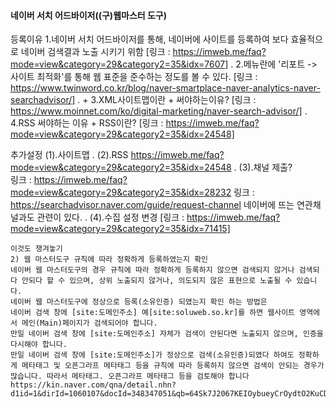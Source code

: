 #### 네이버 서치 어드바이저((구)웹마스터 도구)

등록이유
    1.네이버 서치 어드바이저를 통해, 네이버에 사이트를 등록하여 보다 효율적으로 네이버 검색결과 노출 시키기 위함
    [링크 : https://imweb.me/faq?mode=view&category=29&category2=35&idx=7607]
.
    2.메뉴란에 '리포트 -> 사이트 최적화'를 통해 웹 표준을 준수하는 정도를 볼 수 있다.
    [링크 : https://www.twinword.co.kr/blog/naver-smartplace-naver-analytics-naver-searchadvisor/]
.
+
    3.XML사이트맵이란 + 써야하는이유?
    [링크 : https://www.moinnet.com/ko/digital-marketing/naver-search-advisor/]
.
    4.RSS 써야하는 이유 + RSS이란?
    [링크 : https://imweb.me/faq?mode=view&category=29&category2=35&idx=24548]
        
추가설정
    (1).사이트맵
.
    (2).RSS    https://imweb.me/faq?mode=view&category=29&category2=35&idx=24548
.
    (3).채널 제출?    
    링크 : https://imweb.me/faq?mode=view&category=29&category2=35&idx=28232
    링크 : https://searchadvisor.naver.com/guide/request-channel
    네이버에 뜨는 연관채널과도 관련이 있다.
.
    (4).수집 설정 변경
    [링크 : https://imweb.me/faq?mode=view&category=29&category2=35&idx=71415]
    
    
    
    
    
    
    
    이것도 챙겨놓기
    2) 웹 마스터도구 규칙에 따라 정확하게 등록하였는지 확인
    네이버 웹 마스터도구의 경우 규칙에 따라 정확하게 등록하지 않으면 검색되지 않거나 검색되다 안되다 할 수 있으며, 상위 노출되지 않거나, 의도되지 않은 표현으로 노출될 수 있습니다.
    ​네이버 웹 마스터도구에 정상으로 등록(소유인증) 되였는지 확인 하는 방법은
    네이버 검색 창에 [site:도메인주소] 예[site:soluweb.so.kr]를 하면 웹사이트 영역에서 메인(Main)페이지가 검색되어야 합니다.
    만일 네이버 검색 창에 [site:도메인주소] 자체가 검색이 안된다면 노출되지 않으며, 인증을 다시해야 합니다. 
    만일 네이버 검색 창에 [site:도메인주소]가 정상으로 검색(소유인증)되였다 하여도 정확하게 메타태그 및 오픈그라프 메타태그 등을 규칙에 따라 등록하지 않으면 검색이 안되는 경우가 많습니다. 따라서 메타태그. 오픈그라프 메타태그 등을 검토해야 합니다
    https://kin.naver.com/qna/detail.nhn?d1id=1&dirId=1060107&docId=348347051&qb=64Sk7J2067KEIOybueyCrOydtO2KuCDrqZTsnbg=&enc=utf8&section=kin&rank=1&search_sort=0&spq=0
    